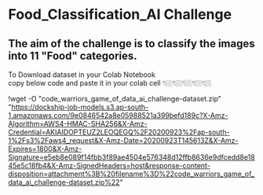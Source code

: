 # Food_Classification_AI Challenge
## The aim of the challenge is to classify the images into 11 "Food" categories. 

To Download dataset in your Colab Notebook             
copy below code and paste it in your colab cell 👇🏼👇🏼👇🏼👇🏼👇🏼    

!wget -O "code_warriors_game_of_data_ai_challenge-dataset.zip" "https://dockship-job-models.s3.ap-south-1.amazonaws.com/9e0846542a8e05988521a399befd189c?X-Amz-Algorithm=AWS4-HMAC-SHA256&X-Amz-Credential=AKIAIDOPTEUZ2LEOQEGQ%2F20200923%2Fap-south-1%2Fs3%2Faws4_request&X-Amz-Date=20200923T145613Z&X-Amz-Expires=1800&X-Amz-Signature=e5eb8e089f14fbb3f89ae4504e576348d12ffb8636e9dfcedd8e1845e5c18fb4&X-Amz-SignedHeaders=host&response-content-disposition=attachment%3B%20filename%3D%22code_warriors_game_of_data_ai_challenge-dataset.zip%22"


